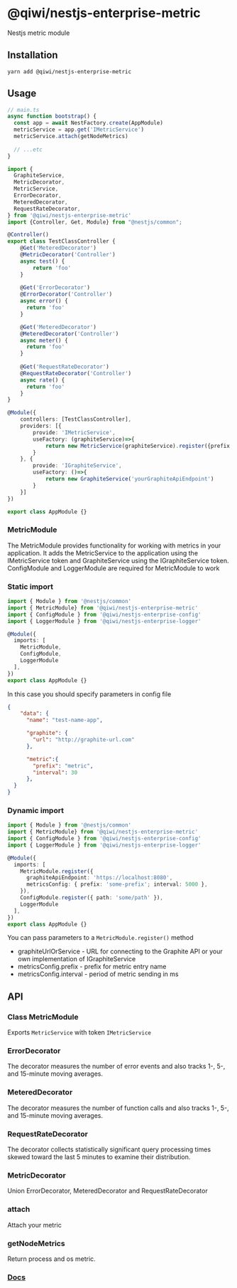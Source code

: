 # @qiwi/nestjs-enterprise-metric
Nestjs metric module

## Installation
```shell script
yarn add @qiwi/nestjs-enterprise-metric
```

## Usage
```typescript
// main.ts
async function bootstrap() {
  const app = await NestFactory.create(AppModule)
  metricService = app.get('IMetricService')
  metricService.attach(getNodeMetrics)
  
  // ...etc
}
```
```typescript
import {
  GraphiteService, 
  MetricDecorator, 
  MetricService,
  ErrorDecorator,
  MeteredDecorator,
  RequestRateDecorator,
} from '@qiwi/nestjs-enterprise-metric'
import {Controller, Get, Module} from "@nestjs/common";

@Controller()
export class TestClassController {
    @Get('MeteredDecorator')
    @MetricDecorator('Controller')
    async test() {
        return 'foo'
    }
    
    @Get('ErrorDecorator')
    @ErrorDecorator('Controller')
    async error() {
      return 'foo'
    }

    @Get('MeteredDecorator')
    @MeteredDecorator('Controller')
    async meter() {
      return 'foo'
    }
    
    @Get('RequestRateDecorator')
    @RequestRateDecorator('Controller')
    async rate() {
      return 'foo'
    }
}

@Module({
    controllers: [TestClassController],
    providers: [{
        provide: 'IMetricService',
        useFactory: (graphiteService)=>{
            return new MetricService(graphiteService).register({prefix: '$some$your$metric-prefix', interval: 1000})
        }
    }, {
        provide: 'IGraphiteService',
        useFactory: ()=>{
            return new GraphiteService('yourGraphiteApiEndpoint')
        }
    }]
})

export class AppModule {}
```
### MetricModule
The MetricModule provides functionality for working with metrics in your application. 
It adds the MetricService to the application using the IMetricService token and GraphiteService using the IGraphiteService token.
ConfigModule and LoggerModule are required for MetricModule to work

### Static import
```typescript
import { Module } from '@nestjs/common'
import { MetricModule} from '@qiwi/nestjs-enterprise-metric'
import { ConfigModule } from '@qiwi/nestjs-enterprise-config'
import { LoggerModule } from '@qiwi/nestjs-enterprise-logger'

@Module({
  imports: [
    MetricModule, 
    ConfigModule,
    LoggerModule
  ],
})
export class AppModule {}
```
In this case you should specify parameters in config file
```json
{
    "data": {
      "name": "test-name-app",

      "graphite": {
        "url": "http://graphite-url.com"
      },

      "metric":{
        "prefix": "metric",
        "interval": 30
      },
  }
}
```

### Dynamic import

```typescript
import { Module } from '@nestjs/common'
import { MetricModule} from '@qiwi/nestjs-enterprise-metric'
import { ConfigModule } from '@qiwi/nestjs-enterprise-config'
import { LoggerModule } from '@qiwi/nestjs-enterprise-logger'

@Module({
  imports: [
    MetricModule.register({
      graphiteApiEndpoint: 'https://localhost:8080',
      metricsConfig: { prefix: 'some-prefix'; interval: 5000 },
    }),
    ConfigModule.register({ path: 'some/path' }),
    LoggerModule
  ],
})
export class AppModule {}
```
You can pass parameters to a `MetricModule.register()` method
- graphiteUrlOrService - URL for connecting to the Graphite API or your own implementation of IGraphiteService
- metricsConfig.prefix - prefix for metric entry name
- metricsConfig.interval - period of metric sending in ms

## API
### Class MetricModule
Exports `MetricService` with token `IMetricService`

### ErrorDecorator
The decorator measures the number of error events and also tracks 1-, 5-, and 15-minute moving averages.
### MeteredDecorator
The decorator measures the number of function calls and also tracks 1-, 5-, and 15-minute moving averages.
### RequestRateDecorator
The decorator collects statistically significant query processing times skewed toward the last 5 minutes to examine their distribution.
### MetricDecorator
Union ErrorDecorator, MeteredDecorator and RequestRateDecorator
### attach
Attach your metric
### getNodeMetrics
Return process and os metric.


### [Docs](https://qiwi.github.io/nestjs-enterprise/metric/)
